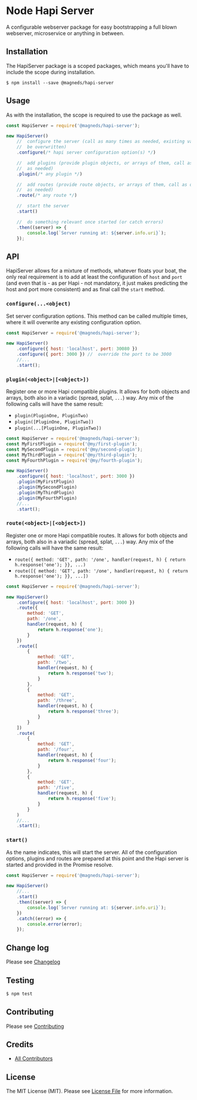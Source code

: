 # Node Hapi Server

A configurable webserver package for easy bootstrapping a full blown webserver, microservice or anything in between.

## Installation

The HapiServer package is a scoped packages, which means you'll have to include the scope during installation.

```
$ npm install --save @magneds/hapi-server
```

## Usage

As with the installation, the scope is required to use the package as well.

```js
const HapiServer = require('@magneds/hapi-server');

new HapiServer()
	//  configure the server (call as many times as needed, existing value will
	//  be overwritten)
	.configure(/* hapi server configuration option(s) */)

	//  add plugins (provide plugin objects, or arrays of them, call as often
	//  as needed)
	.plugin(/* any plugin */)

	//  add routes (provide route objects, or arrays of them, call as often
	//  as needed)
	.route(/* any route */)

	//  start the server
	.start()

	//  do something relevant once started (or catch errors)
	.then((server) => {
		console.log(`Server running at: ${server.info.uri}`);
	});
```

## API

HapiServer allows for a mixture of methods, whatever floats your boat, the only real requirement is to add at least the configuration of `host` and `port` (and even that is - as per Hapi - not mandatory, it just makes predicting the host and port more consistent) and as final call the `start` method.

### `configure(...<object)`

Set server configuration options. This method can be called multiple times, where it will overwrite any existing configuration option.

```js
const HapiServer = require('@magneds/hapi-server');

new HapiServer()
	.configure({ host: 'localhost', port: 30080 })
	.configure({ port: 3000 }) //  override the port to be 3000
	//...
	.start();
```

### `plugin(<object>|[<object>])`

Register one or more Hapi compatible plugins. It allows for both objects and arrays, both also in a variadic (spread, splat, `...`) way.
Any mix of the following calls will have the same result:

-   `plugin(PluginOne, PluginTwo)`
-   `plugin([PluginOne, PluginTwo])`
-   `plugin(...[PluginOne, PluginTwo])`

```js
const HapiServer = require('@magneds/hapi-server');
const MyFirstPlugin = require('@my/first-plugin');
const MySecondPlugin = require('@my/second-plugin');
const MyThirdPlugin = require('@my/third-plugin');
const MyFourthPlugin = require('@my/fourth-plugin');

new HapiServer()
	.configure({ host: 'localhost', port: 3000 })
	.plugin(MyFirstPlugin)
	.plugin(MySecondPlugin)
	.plugin(MyThirdPlugin)
	.plugin(MyFourthPlugin)
	//...
	.start();
```

### `route(<object>|[<object>])`

Register one or more Hapi compatible routes. It allows for both objects and arrays, both also in a variadic (spread, splat, `...`) way.
Any mix of the following calls will have the same result:

-   `route({ method: 'GET', path: '/one', handler(request, h) { return h.response('one'); }}, ...)`
-   `route([{ method: 'GET', path: '/one', handler(request, h) { return h.response('one'); }}, ...])`

```js
const HapiServer = require('@magneds/hapi-server');

new HapiServer()
	.configure({ host: 'localhost', port: 3000 })
	.route({
		method: 'GET',
		path: '/one',
		handler(request, h) {
			return h.response('one');
		}
	})
	.route([
		{
			method: 'GET',
			path: '/two',
			handler(request, h) {
				return h.response('two');
			}
		},
		{
			method: 'GET',
			path: '/three',
			handler(request, h) {
				return h.response('three');
			}
		}
	])
	.route(
		{
			method: 'GET',
			path: '/four',
			handler(request, h) {
				return h.response('four');
			}
		},
		{
			method: 'GET',
			path: '/five',
			handler(request, h) {
				return h.response('five');
			}
		}
	)
	//...
	.start();
```

### `start()`

As the name indicates, this will start the server. All of the configuration options, plugins and routes are prepared at this point and the Hapi server is started and provided in the Promise resolve.

```js
const HapiServer = require('@magneds/hapi-server');

new HapiServer()
	//...
	.start()
	.then((server) => {
		console.log(`Server running at: ${server.info.uri}`);
	})
	.catch((error) => {
		console.error(error);
	});
```

## Change log

Please see [Changelog](CHANGELOG.md)

## Testing
```bash
$ npm test
```

## Contributing

Please see [Contributing](CONTRIBUTING.md)


## Credits

- [All Contributors][link-contributors]

## License

The MIT License (MIT). Please see [License File](LICENSE.md) for more information.

[link-contributors]: ../../contributors

